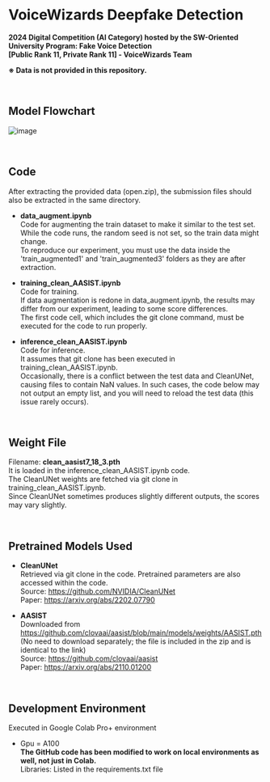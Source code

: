 # VoiceWizards Deepfake Detection
**2024 Digital Competition (AI Category) hosted by the SW-Oriented University Program: Fake Voice Detection**  
**[Public Rank 11, Private Rank 11] - VoiceWizards Team**

**※ Data is not provided in this repository.**

<br>

## Model Flowchart
![image](https://github.com/user-attachments/assets/f770382a-443f-46b2-993d-cda5b57d3d8b)

<br>

## **Code**
After extracting the provided data (open.zip), the submission files should also be extracted in the same directory.

- **data_augment.ipynb**  
  Code for augmenting the train dataset to make it similar to the test set.  
  While the code runs, the random seed is not set, so the train data might change.  
  To reproduce our experiment, you must use the data inside the 'train_augmented1' and 'train_augmented3' folders as they are after extraction.
  
- **training_clean_AASIST.ipynb**  
  Code for training.  
  If data augmentation is redone in data_augment.ipynb, the results may differ from our experiment, leading to some score differences.  
  The first code cell, which includes the git clone command, must be executed for the code to run properly.
  
- **inference_clean_AASIST.ipynb**  
  Code for inference.  
  It assumes that git clone has been executed in training_clean_AASIST.ipynb.  
  Occasionally, there is a conflict between the test data and CleanUNet, causing files to contain NaN values. In such cases, the code below may not output an empty list, and you will need to reload the test data (this issue rarely occurs).

<br>

## **Weight File**
Filename: **clean_aasist7_18_3.pth**  
It is loaded in the inference_clean_AASIST.ipynb code.  
The CleanUNet weights are fetched via git clone in training_clean_AASIST.ipynb.  
Since CleanUNet sometimes produces slightly different outputs, the scores may vary slightly.

<br>

## **Pretrained Models Used**
- **CleanUNet**  
  Retrieved via git clone in the code. Pretrained parameters are also accessed within the code.  
  Source: https://github.com/NVIDIA/CleanUNet  
  Paper: https://arxiv.org/abs/2202.07790  
  
- **AASIST**  
  Downloaded from https://github.com/clovaai/aasist/blob/main/models/weights/AASIST.pth  
  (No need to download separately; the file is included in the zip and is identical to the link)  
  Source: https://github.com/clovaai/aasist  
  Paper: https://arxiv.org/abs/2110.01200  

<br> 

## **Development Environment**
Executed in Google Colab Pro+ environment  
- Gpu = A100  
**The GitHub code has been modified to work on local environments as well, not just in Colab.**  
Libraries: Listed in the requirements.txt file
